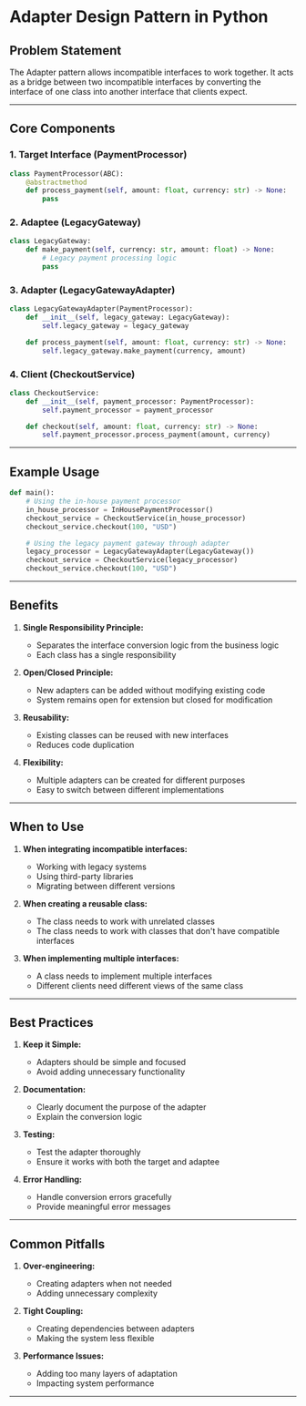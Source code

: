 # Adapter Design Pattern in Python

## Problem Statement

The Adapter pattern allows incompatible interfaces to work together. It acts as a bridge between two incompatible interfaces by converting the interface of one class into another interface that clients expect.

---

## Core Components

### 1. Target Interface (PaymentProcessor)
```python
class PaymentProcessor(ABC):
    @abstractmethod
    def process_payment(self, amount: float, currency: str) -> None:
        pass
```

### 2. Adaptee (LegacyGateway)
```python
class LegacyGateway:
    def make_payment(self, currency: str, amount: float) -> None:
        # Legacy payment processing logic
        pass
```

### 3. Adapter (LegacyGatewayAdapter)
```python
class LegacyGatewayAdapter(PaymentProcessor):
    def __init__(self, legacy_gateway: LegacyGateway):
        self.legacy_gateway = legacy_gateway

    def process_payment(self, amount: float, currency: str) -> None:
        self.legacy_gateway.make_payment(currency, amount)
```

### 4. Client (CheckoutService)
```python
class CheckoutService:
    def __init__(self, payment_processor: PaymentProcessor):
        self.payment_processor = payment_processor

    def checkout(self, amount: float, currency: str) -> None:
        self.payment_processor.process_payment(amount, currency)
```

---

## Example Usage

```python
def main():
    # Using the in-house payment processor
    in_house_processor = InHousePaymentProcessor()
    checkout_service = CheckoutService(in_house_processor)
    checkout_service.checkout(100, "USD")

    # Using the legacy payment gateway through adapter
    legacy_processor = LegacyGatewayAdapter(LegacyGateway())
    checkout_service = CheckoutService(legacy_processor)
    checkout_service.checkout(100, "USD")
```

---

## Benefits

1. **Single Responsibility Principle:**
   - Separates the interface conversion logic from the business logic
   - Each class has a single responsibility

2. **Open/Closed Principle:**
   - New adapters can be added without modifying existing code
   - System remains open for extension but closed for modification

3. **Reusability:**
   - Existing classes can be reused with new interfaces
   - Reduces code duplication

4. **Flexibility:**
   - Multiple adapters can be created for different purposes
   - Easy to switch between different implementations

---

## When to Use

1. **When integrating incompatible interfaces:**
   - Working with legacy systems
   - Using third-party libraries
   - Migrating between different versions

2. **When creating a reusable class:**
   - The class needs to work with unrelated classes
   - The class needs to work with classes that don't have compatible interfaces

3. **When implementing multiple interfaces:**
   - A class needs to implement multiple interfaces
   - Different clients need different views of the same class

---

## Best Practices

1. **Keep it Simple:**
   - Adapters should be simple and focused
   - Avoid adding unnecessary functionality

2. **Documentation:**
   - Clearly document the purpose of the adapter
   - Explain the conversion logic

3. **Testing:**
   - Test the adapter thoroughly
   - Ensure it works with both the target and adaptee

4. **Error Handling:**
   - Handle conversion errors gracefully
   - Provide meaningful error messages

---

## Common Pitfalls

1. **Over-engineering:**
   - Creating adapters when not needed
   - Adding unnecessary complexity

2. **Tight Coupling:**
   - Creating dependencies between adapters
   - Making the system less flexible

3. **Performance Issues:**
   - Adding too many layers of adaptation
   - Impacting system performance

--- 